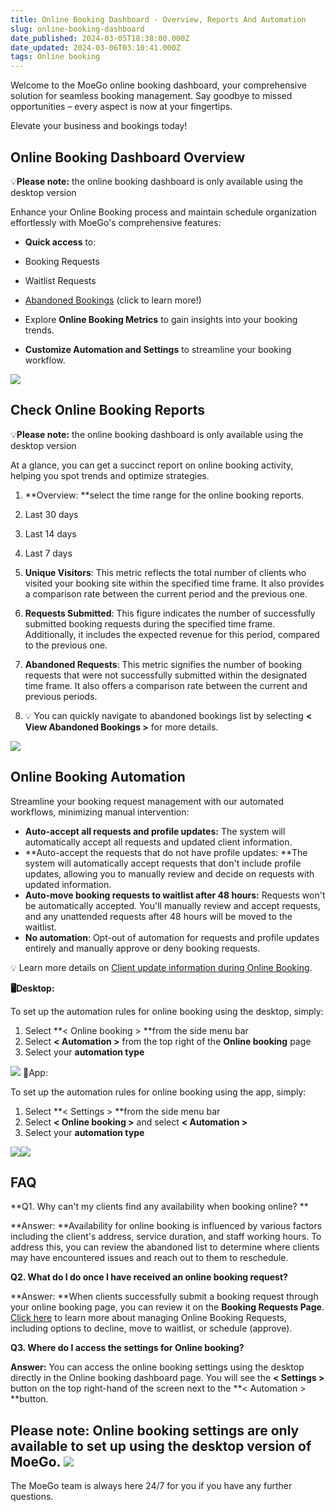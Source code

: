 ```yaml
---
title: Online Booking Dashboard - Overview, Reports And Automation
slug: online-booking-dashboard
date_published: 2024-03-05T18:38:00.000Z
date_updated: 2024-03-06T03:10:41.000Z
tags: Online booking
---
```


Welcome to the MoeGo online booking dashboard, your comprehensive solution for seamless booking management. Say goodbye to missed opportunities – every aspect is now at your fingertips. 

Elevate your business and bookings today!

## Online Booking Dashboard Overview 

💡**Please note:** the online booking dashboard is only available using the desktop version

Enhance your Online Booking process and maintain schedule organization effortlessly with MoeGo's comprehensive features:

- **Quick access** to: 
- Booking Requests
- Waitlist Requests
- [Abandoned Bookings](__GHOST_URL__/abandoned-booking-list/) (click to learn more!)

- Explore **Online Booking Metrics** to gain insights into your booking trends.
- **Customize Automation and Settings** to streamline your booking workflow.

![](__GHOST_URL__/content/images/2023/08/Frame-427319979-1-1.png)
## Check Online Booking Reports 

💡**Please note:** the online booking dashboard is only available using the desktop version

At a glance, you can get a succinct report on online booking activity, helping you spot trends and optimize strategies.

1. **Overview: **select the time range for the online booking reports.
1. Last 30 days
2. Last 14 days
3. Last 7 days

2. **Unique Visitors**: This metric reflects the total number of clients who visited your booking site within the specified time frame. It also provides a comparison rate between the current period and the previous one.
3. **Requests Submitted**: This figure indicates the number of successfully submitted booking requests during the specified time frame. Additionally, it includes the expected revenue for this period, compared to the previous one.
4. **Abandoned Requests**: This metric signifies the number of booking requests that were not successfully submitted within the designated time frame. It also offers a comparison rate between the current and previous periods. 
1. 💡 You can quickly navigate to abandoned bookings list by selecting **< View Abandoned Bookings >** for more details.

![](__GHOST_URL__/content/images/2023/08/Frame-427319979-2.png)
## Online Booking Automation

Streamline your booking request management with our automated workflows, minimizing manual intervention:

- **Auto-accept all requests and profile updates:** The system will automatically accept all requests and updated client information.
- **Auto-accept the requests that do not have profile updates: **The system will automatically accept requests that don't include profile updates, allowing you to manually review and decide on requests with updated information.
- **Auto-move booking requests to waitlist after 48 hours:** Requests won't be automatically accepted. You'll manually review and accept requests, and any unattended requests after 48 hours will be moved to the waitlist.
- **No automation**: Opt-out of automation for requests and profile updates entirely and manually approve or deny booking requests.

💡 Learn more details on [Client update information during Online Booking](__GHOST_URL__/client-update-information-during-online-booking/).

**🖥️Desktop:**

To set up the automation rules for online booking using the desktop, simply:

1. Select **< Online booking > **from the side menu bar
2. Select **< Automation >** from the top right of the **Online booking** page
3. Select your **automation type**

![](__GHOST_URL__/content/images/2023/08/Frame-427319980.png)
📱App: 

To set up the automation rules for online booking using the app, simply:

1. Select **< Settings > **from the side menu bar
2. Select **< Online booking >** and select **< Automation >**
3. Select your **automation type**

![](__GHOST_URL__/content/images/2024/03/image-24.png)![](__GHOST_URL__/content/images/2024/03/image-25.png)
## FAQ

**Q1. Why can't my clients find any availability when booking online? **

**Answer: **Availability for online booking is influenced by various factors including the client's address, service duration, and staff working hours. To address this, you can review the abandoned list to determine where clients may have encountered issues and reach out to them to reschedule.

**Q2. What do I do once I have received an online booking request?**

**Answer: **When clients successfully submit a booking request through your online booking page, you can review it on the **Booking Requests Page**. [Click here](__GHOST_URL__/online-booking-request/) to learn more about managing Online Booking Requests, including options to decline, move to waitlist, or schedule (approve).

**Q3. Where do I access the settings for Online booking?**

**Answer:** You can access the online booking settings using the desktop directly in the Online booking dashboard page. You will see the **< Settings >** button on the top right-hand of the screen next to the **< Automation > **button. 

**Please note:** Online booking settings are only available to set up using the desktop version of MoeGo.
![](__GHOST_URL__/content/images/2024/03/CleanShot-2024-03-05-at-19.08.01@2x.png)
---

The MoeGo team is always here 24/7 for you if you have any further questions.

